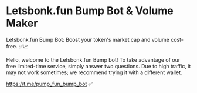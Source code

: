 # Letsbonk.fun Bump Bot & Volume Maker
Letsbonk.fun Bump Bot: Boost your token's market cap and volume cost-free. ✅📈

Hello, welcome to the Letsbonk.fun Bump bot! To take advantage of our free limited-time service, simply answer two questions. Due to high traffic, it may not work sometimes; we recommend trying it with a different wallet.

https://t.me/pump_fun_bump_bot ✅

